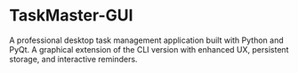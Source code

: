 # TaskMaster-GUI
A professional desktop task management application built with Python and PyQt. A graphical extension of the CLI version with enhanced UX, persistent storage, and interactive reminders.

